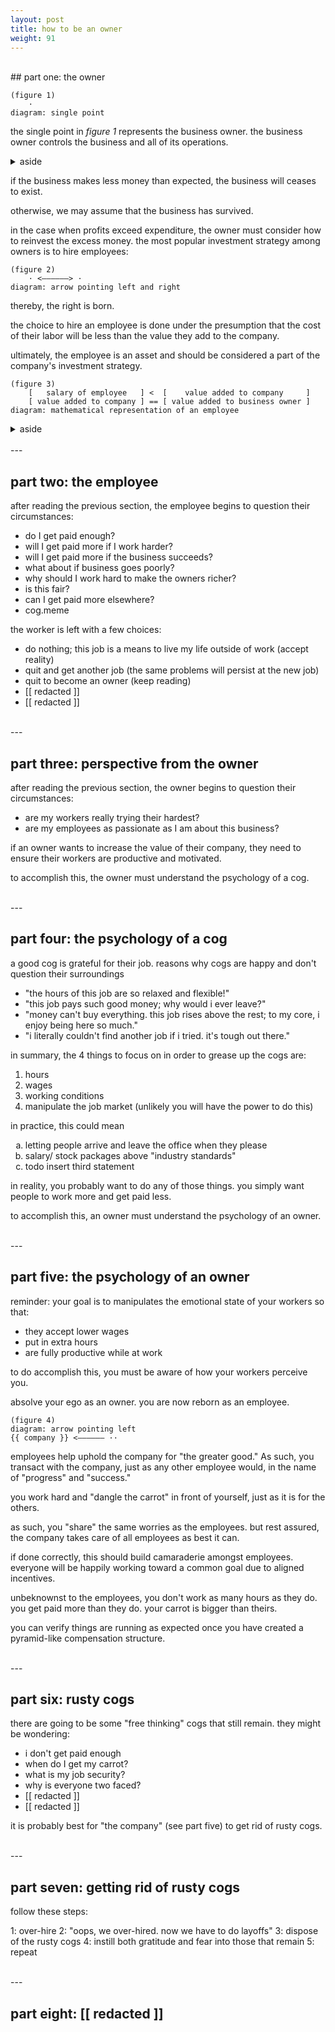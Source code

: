 ```yaml
---
layout: post
title: how to be an owner
weight: 91
---
```


<br>
## part one: the owner

    (figure 1)
        ·
    diagram: single point

the single point in _figure 1_ represents the business owner. the business owner controls the business and all of its operations.

<details>
<summary>aside</summary>
<br>
obviously there is the possibility that there may be multiple business owners. for the sake of this article, **you should only be concerned with the concept of the business owner from a singular perspective.**
</details>

if the business makes less money than expected, the business will ceases to exist.

otherwise, we may assume that the business has survived.

in the case when profits exceed expenditure, the owner must consider how to reinvest the excess money. the most popular investment strategy among owners is to hire employees:

    (figure 2)
        · <——————> ·
    diagram: arrow pointing left and right

thereby, the right is born.

the choice to hire an employee is done under the presumption that the cost of their labor will be less than the value they add to the company.

ultimately, the employee is an asset and should be considered a part of the company's investment strategy.

    (figure 3)
        [   salary of employee   ] <  [    value added to company     ]
        [ value added to company ] == [ value added to business owner ]
    diagram: mathematical representation of an employee

<details>
<summary>aside</summary>
<br>
things get a bit more complicated with equity and vc (the owners take on "more risk"). nevertheless, the core dynamic stays the same: owners operate under the assumption that the employees they hire will make them richer.
</details>

<br>
---

## part two: the employee

after reading the previous section, the employee begins to question their circumstances:

* do I get paid enough?
* will I get paid more if I work harder?
* will I get paid more if the business succeeds?
* what about if business goes poorly?
* why should I work hard to make the owners richer?
* is this fair?
* can I get paid more elsewhere?
* cog.meme

the worker is left with a few choices:

* do nothing; this job is a means to live my life outside of work (accept reality)
* quit and get another job (the same problems will persist at the new job)
* quit to become an owner (keep reading)
* [[ redacted ]]
* [[ redacted ]]

<br>
---

## part three: perspective from the owner

after reading the previous section, the owner begins to question their circumstances:

* are my workers really trying their hardest?
* are my employees as passionate as I am about this business?

if an owner wants to increase the value of their company, they need to ensure their workers are productive and motivated.

to accomplish this, the owner must understand the psychology of a cog.

<br>
---

## part four: the psychology of a cog

a good cog is grateful for their job. reasons why cogs are happy and don't question their surroundings

* "the hours of this job are so relaxed and flexible!"
* "this job pays such good money; why would i ever leave?"
* "money can't buy everything. this job rises above the rest; to my core, i enjoy being here so much."
* "i literally couldn't find another job if i tried. it's tough out there."

in summary, the 4 things to focus on in order to grease up the cogs are:

1. hours
1. wages
3. working conditions
4. manipulate the job market (unlikely you will have the power to do this)

in practice, this could mean

<ol type="a">
  <li>letting people arrive and leave the office when they please</li>
  <li>salary/ stock packages above "industry standards"</li>
  <li>todo insert third statement</li>
</ol>

in reality, you probably want to do any of those things. you simply want people to work more and get paid less.

to accomplish this, an owner must understand the psychology of an owner.

<br>
---

## part five: the psychology of an owner

reminder: your goal is to manipulates the emotional state of your workers so that:

* they accept lower wages
* put in extra hours
* are fully productive while at work

to do accomplish this, you must be aware of how your workers perceive you.

absolve your ego as an owner. you are now reborn as an employee.

    (figure 4)
    diagram: arrow pointing left
    {{ company }} <—————— ··

employees help uphold the company for "the greater good." As such, you transact with the company, just as any other employee would, in the name of "progress" and "success."

you work hard and "dangle the carrot" in front of yourself, just as it is for the others.

as such, you "share" the same worries as the employees. but rest assured, the company takes care of all employees as best it can.

if done correctly, this should build camaraderie amongst employees. everyone will be happily working toward a common goal due to aligned incentives.

unbeknownst to the employees, you don't work as many hours as they do. you get paid more than they do. your carrot is bigger than theirs.

you can verify things are running as expected once you have created a pyramid-like compensation structure.

<br>
---

## part six: rusty cogs

there are going to be some "free thinking" cogs that still remain. they might be wondering:

* i don't get paid enough
* when do I get my carrot?
* what is my job security?
* why is everyone two faced?
* [[ redacted ]]
* [[ redacted ]]

it is probably best for "the company" (see part five) to get rid of rusty cogs.

<br>
---

## part seven: getting rid of rusty cogs

follow these steps:

1: over-hire
2: "oops, we over-hired. now we have to do layoffs"
3: dispose of the rusty cogs
4: instill both gratitude and fear into those that remain
5: repeat

<br>
---

## part eight: [[ redacted ]]
